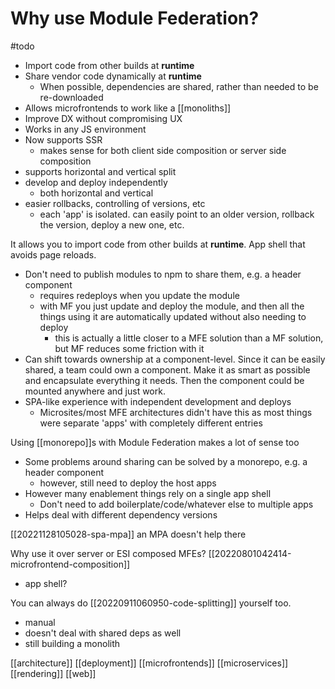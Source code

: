 # Why use Module Federation?

#todo

- Import code from other builds at **runtime**
- Share vendor code dynamically at **runtime**
	- When possible, dependencies are shared, rather than needed to be re-downloaded
- Allows microfrontends to work like a [[monoliths]]
- Improve DX without compromising UX
- Works in any JS environment
- Now supports SSR
	- makes sense for both client side composition or server side composition
- supports horizontal and vertical split
- develop and deploy independently
	- both horizontal and vertical
- easier rollbacks, controlling of versions, etc
	- each 'app' is isolated. can easily point to an older version, rollback the version, deploy a new one, etc.

It allows you to import code from other builds at **runtime**.
App shell that avoids page reloads.

- Don't need to publish modules to npm to share them, e.g. a header component
	- requires redeploys when you update the module
	- with MF you just update and deploy the module, and then all the things using it are automatically updated without also needing to deploy
		- this is actually a little closer to a MFE solution than a MF solution, but MF reduces some friction with it
- Can shift towards ownership at a component-level. Since it can be easily shared, a team could own a component. Make it as smart as possible and encapsulate everything it needs. Then the component could be mounted anywhere and just work.
- SPA-like experience with independent development and deploys
	- Microsites/most MFE architectures didn't have this as most things were separate 'apps' with completely different entries

Using [[monorepo]]s with Module Federation makes a lot of sense too
- Some problems around sharing can be solved by a monorepo, e.g. a header component
	- however, still need to deploy the host apps
- However many enablement things rely on a single app shell
	- Don't need to add boilerplate/code/whatever else to multiple apps
- Helps deal with different dependency versions

[[20221128105028-spa-mpa]] an MPA doesn't help there

Why use it over server or ESI composed MFEs? [[20220801042414-microfrontend-composition]]
- app shell?

You can always do [[20220911060950-code-splitting]] yourself too.
- manual
- doesn't deal with shared deps as well
- still building a monolith

[[architecture]]
[[deployment]]
[[microfrontends]]
[[microservices]]
[[rendering]]
[[web]]
